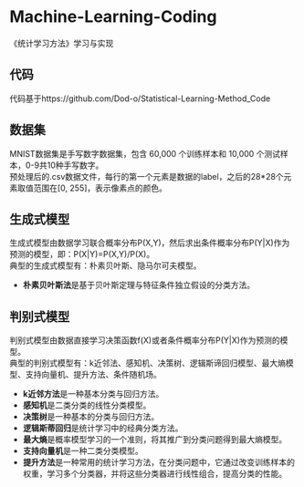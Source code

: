 # Machine-Learning-Coding
《统计学习方法》学习与实现

## 代码
代码基于https://github.com/Dod-o/Statistical-Learning-Method_Code

## 数据集
MNIST数据集是手写数字数据集，包含 60,000 个训练样本和 10,000 个测试样本，0-9共10种手写数字。  
预处理后的.csv数据文件，每行的第一个元素是数据的label，之后的28\*28个元素取值范围在\[0, 255\]，表示像素点的颜色。

## 生成式模型
生成式模型由数据学习联合概率分布P(X,Y)，然后求出条件概率分布P(Y|X)作为预测的模型，即：P(X|Y)=P(X,Y)/P(X)。  
典型的生成式模型有：朴素贝叶斯、隐马尔可夫模型。  

- **朴素贝叶斯法**是基于贝叶斯定理与特征条件独立假设的分类方法。  

## 判别式模型
判别式模型由数据直接学习决策函数f(X)或者条件概率分布P(Y|X)作为预测的模型。  
典型的判别式模型有：k近邻法、感知机、决策树、逻辑斯谛回归模型、最大熵模型、支持向量机、提升方法、条件随机场。  

- **k近邻方法**是一种基本分类与回归方法。  
- **感知机**是二类分类的线性分类模型。  
- **决策树**是一种基本的分类与回归方法。  
- **逻辑斯蒂回归**是统计学习中的经典分类方法。  
- **最大熵**是概率模型学习的一个准则，将其推广到分类问题得到最大熵模型。  
- **支持向量机**是一种二类分类模型。  
- **提升方法**是一种常用的统计学习方法，在分类问题中，它通过改变训练样本的权重，学习多个分类器，并将这些分类器进行线性组合，提高分类的性能。

